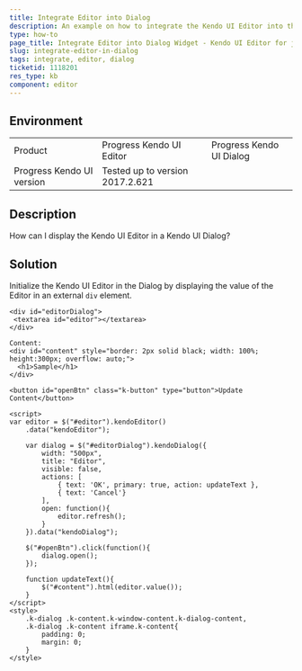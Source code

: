 ```yaml
---
title: Integrate Editor into Dialog
description: An example on how to integrate the Kendo UI Editor into the Kendo UI Dialog widget.
type: how-to
page_title: Integrate Editor into Dialog Widget - Kendo UI Editor for jQuery
slug: integrate-editor-in-dialog
tags: integrate, editor, dialog
ticketid: 1118201
res_type: kb
component: editor
---
```


## Environment

<table>
 <tr>
  <td>Product</td>
  <td>Progress Kendo UI Editor</td>
  <td>Progress Kendo UI Dialog</td>
 </tr>
 <tr>
  <td>Progress Kendo UI version</td>
  <td>Tested up to version 2017.2.621</td>
 </tr>
</table>

## Description

How can I display the Kendo UI Editor in a Kendo UI Dialog?

## Solution

Initialize the Kendo UI Editor in the Dialog by displaying the value of the Editor in an external `div` element.

```dojo
<div id="editorDialog">
 <textarea id="editor"></textarea>
</div>

Content:
<div id="content" style="border: 2px solid black; width: 100%; height:300px; overflow: auto;">
  <h1>Sample</h1>
</div>

<button id="openBtn" class="k-button" type="button">Update Content</button>

<script>
var editor = $("#editor").kendoEditor()
    .data("kendoEditor");

    var dialog = $("#editorDialog").kendoDialog({
        width: "500px",
        title: "Editor",
        visible: false,
        actions: [
            { text: 'OK', primary: true, action: updateText },
            { text: 'Cancel'}
        ],
        open: function(){
            editor.refresh();
        }
    }).data("kendoDialog");

    $("#openBtn").click(function(){
        dialog.open();
    });

    function updateText(){
        $("#content").html(editor.value());
    }
</script>
<style>
    .k-dialog .k-content.k-window-content.k-dialog-content,
    .k-dialog .k-content iframe.k-content{
        padding: 0;
        margin: 0;
    }
</style>
```
